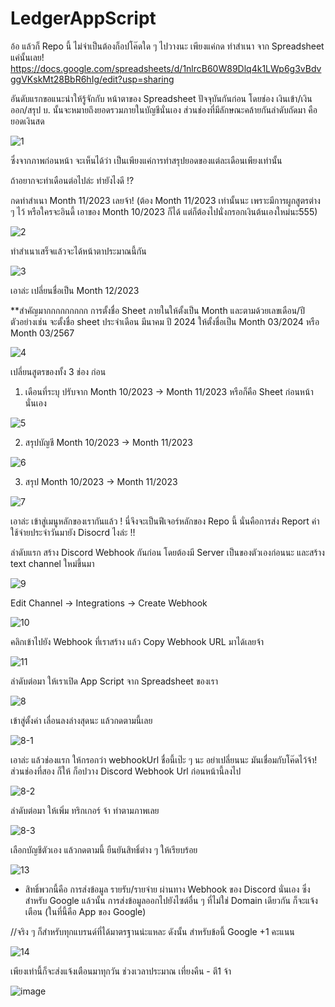 # LedgerAppScript
อ้อ แล้วก็ Repo นี้ ไม่จำเป็นต้องก็อปโค๊ดใด ๆ ไปวางนะ เพียงแค่กด ทำสำเนา จาก Spreadsheet แค่นั้นเลย!
https://docs.google.com/spreadsheets/d/1nlrcB60W89Dlq4k1LWp6g3vBdvggVKskMt28BbR6hIg/edit?usp=sharing

อันดับแรกขอแนะนำให้รู้จักกับ หน้าตาของ Spreadsheet ปัจจุบันกันก่อน
โดยช่อง เงินเข้า/เงินออก/สรุป บ. นั้นจะหมายถึงยอดรวมภายในบัญชีนั่นเอง
ส่วนช่องที่มีลักษณะคล้ายกันลำดับถัดมา คือ ยอดเงินสด

![1](https://github.com/samanwanich/LedgerAppScript/assets/56758896/156f2865-be84-4c84-b823-c04093de5077)


ซึ่งจากภาพก่อนหน้า จะเห็นได้ว่า เป็นเพียงแค่การทำสรุปยอดของแต่ละเดือนเพียงเท่านั้น
 
ถ้าอยากจะทำเดือนต่อไปล่ะ ทำยังไงดี !?

กดทำสำเนา Month 11/2023 เลยจ้า! (ต้อง Month 11/2023 เท่านั้นนะ เพราะมีการผูกสูตรต่าง ๆ ไว้ หรือใครจะอินดี้ เอาของ Month 10/2023 ก็ได้ แต่ก็ต้องไปนั่งกรอกเงินต้นเองใหม่นะ555)

![2](https://github.com/samanwanich/LedgerAppScript/assets/56758896/1e9c8264-d9d3-4b20-8338-fc22ce2d3efe)


ทำสำเนาเสร็จแล้วจะได้หน้าตาประมาณนี้กัน

![3](https://github.com/samanwanich/LedgerAppScript/assets/56758896/47d04ee5-7898-4bfc-a3f7-7ee238f0002d)



เอาล่ะ เปลี่ยนชื่อเป็น Month 12/2023

**สำคัญมากกกกกกกกก  การตั้งชื่อ Sheet ภายในให้ตั้งเป็น Month และตามด้วยเลขเดือน/ปี ตัวอย่างเช่น จะตั้งชื่อ sheet ประจำเดือน มีนาคม ปี 2024
ให้ตั้งชื่อเป็น Month 03/2024 หรือ Month 03/2567

![4](https://github.com/samanwanich/LedgerAppScript/assets/56758896/ca15924b-04a2-4b1e-81c0-4fabd8412a18)


เปลี่ยนสูตรของทั้ง 3 ช่อง ก่อน
1. เดือนที่ระบุ ปรับจาก Month 10/2023 -> Month 11/2023 หรือก็คือ Sheet ก่อนหน้านั่นเอง

![5](https://github.com/samanwanich/LedgerAppScript/assets/56758896/cdc40b41-f41b-44ff-94aa-4fa474284a05)


2. สรุปบัญชี Month 10/2023 -> Month 11/2023

![6](https://github.com/samanwanich/LedgerAppScript/assets/56758896/1402c6e5-35f6-43d5-ad31-9a2b8e46330e)


3. สรุป Month 10/2023 -> Month 11/2023

![7](https://github.com/samanwanich/LedgerAppScript/assets/56758896/45efd949-8531-4bb1-9740-a19aa7c38b39)



เอาล่ะ เข้าสู่เมนูหลักของเรากันแล้ว ! 
นี่จึงจะเป็นฟีเจอร์หลักของ Repo นี้ นั่นคือการส่ง Report ค่าใช้จ่ายประจำวันมายัง Disocrd ไงล่ะ !!

ลำดับแรก สร้าง Discord Webhook กันก่อน โดยต้องมี Server เป็นของตัวเองก่อนนะ และสร้าง text channel ใหม่ขึ้นมา

![9](https://github.com/samanwanich/LedgerAppScript/assets/56758896/5cf0e5e6-cf9d-4fc5-92e2-49f1bf5a506f)


Edit Channel -> Integrations -> Create Webhook

![10](https://github.com/samanwanich/LedgerAppScript/assets/56758896/3420811a-e671-4193-89ae-4e6406f2e04e)


คลิกเข้าไปยัง Webhook ที่เราสร้าง แล้ว Copy Webhook URL มาได้เลยจ้า

![11](https://github.com/samanwanich/LedgerAppScript/assets/56758896/bf1267d1-fadb-4d79-afa7-b8a57fedcb8d)


ลำดับต่อมา ให้เราเปิด App Script จาก Spreadsheet ของเรา

![8](https://github.com/samanwanich/LedgerAppScript/assets/56758896/69a9d9fd-6353-4d77-8733-75017b584514)


เข้าสู่ตั้งค่า เลื่อนลงล่างสุดนะ แล้วกดตามนี้เลย

![8-1](https://github.com/samanwanich/LedgerAppScript/assets/56758896/1a7bea9a-8647-44ff-8b60-6f40942c8c98)


เอาล่ะ แล้วช่องแรก ให้กรอกว่า webhookUrl ชื่อนี้เป๊ะ ๆ นะ อย่าเปลี่ยนนะ มันเชื่อมกับโค๊ดไว้จ้า! 
ส่วนช่องที่สอง ก็ให้ ก็อปวาง Discord Webhook Url ก่อนหน้านี้ลงไป

![8-2](https://github.com/samanwanich/LedgerAppScript/assets/56758896/56cc2094-ac7d-452b-a2a8-76f057a8dbd0)


ลำดับต่อมา ให้เพิ่ม ทริกเกอร์ จ้า
ทำตามภาพเลย

![8-3](https://github.com/samanwanich/LedgerAppScript/assets/56758896/79549af8-bb2a-4bc7-bef4-1bff7343e45d)


เลือกบัญชีตัวเอง แล้วกดตามนี้ ยืนยันสิทธิ์ต่าง ๆ ให้เรียบร้อย 

![13](https://github.com/samanwanich/LedgerAppScript/assets/56758896/5b701641-36e1-4c4b-9944-1ce408beeaf2)


* สิทธิ์พวกนี้คือ การส่งข้อมูล รายรับ/รายจ่าย ผ่านทาง Webhook ของ Discord นั่นเอง ซึ่งสำหรับ Google แล้วนั้น
การส่งข้อมูลออกไปยังไซต์อื่น ๆ ที่ไม่ใช่ Domain เดียวกัน ก็จะแจ้งเตือน (ในที่นี้คือ App ของ Google)

//จริง ๆ ก็สำหรับทุกแบรนด์ที่ได้มาตรฐานน่ะแหละ
ดังนั้น สำหรับข้อนี้ Google +1 คะแนน

![14](https://github.com/samanwanich/LedgerAppScript/assets/56758896/d25880ba-4c87-49cd-b598-c411f81897ea)




เพียงเท่านี้ก็จะส่งแจ้งเตือนมาทุกวัน ช่วงเวลาประมาณ เที่ยงคืน - ตี1 จ้า

![image](https://github.com/samanwanich/LedgerAppScript/assets/56758896/d5a76080-cc4f-4fcd-a96b-35252f99e83d)

